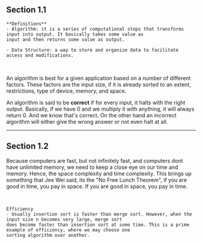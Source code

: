 ## Section 1.1
```
**Definitions**
- Algorithm: it is a series of computational steps that transforms input into output. It basically takes some value as
input and then returns some value as output.

- Data Structure: a way to store and organize data to facilitate access and modifications. 
```

<br>

An algorithm is best for a given application based on a number of different factors. These factors are the input size, if 
it is already sorted to an extent, restrictions, type of device, memory, and space.

An algorithm is said to be **correct** if for every input, it halts with the right output. Basically, if we have 0 and we multiply it with anything, it will always return 0. And we know that's correct. On the other hand an incorrect algorithm will either give the wrong answer or not even halt at all. 



---

## Section 1.2
Because computers are fast, but not infinitely fast, and computers dont have unlimited memory, we need to keep a close eye on our time and memory. Hence, the space complexity and time complexity. This brings up something that Jee Wei said, its the "No Free Lunch Theorem", if you are good in time, you pay in space. If you are good in space, you pay in time. 

<br>

```
Efficiency
- Usually insertion sort is faster than merge sort. However, when the input size n becomes very large, merge sort
does become faster than insertion sort at some time. This is a prime example of efficiency, where we may choose one
sorting algorithm over another.
```

